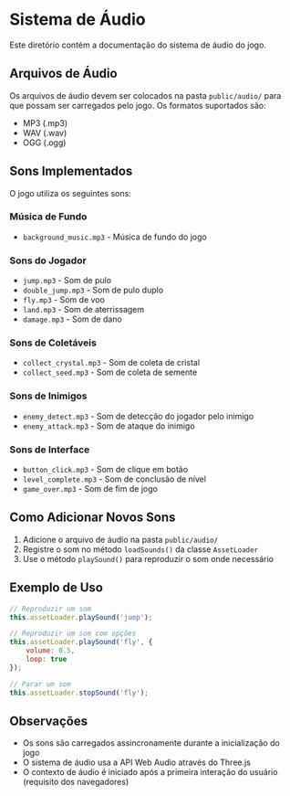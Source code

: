 # Sistema de Áudio

Este diretório contém a documentação do sistema de áudio do jogo.

## Arquivos de Áudio

Os arquivos de áudio devem ser colocados na pasta `public/audio/` para que possam ser carregados pelo jogo. Os formatos suportados são:

- MP3 (.mp3)
- WAV (.wav)
- OGG (.ogg)

## Sons Implementados

O jogo utiliza os seguintes sons:

### Música de Fundo
- `background_music.mp3` - Música de fundo do jogo

### Sons do Jogador
- `jump.mp3` - Som de pulo
- `double_jump.mp3` - Som de pulo duplo
- `fly.mp3` - Som de voo
- `land.mp3` - Som de aterrissagem
- `damage.mp3` - Som de dano

### Sons de Coletáveis
- `collect_crystal.mp3` - Som de coleta de cristal
- `collect_seed.mp3` - Som de coleta de semente

### Sons de Inimigos
- `enemy_detect.mp3` - Som de detecção do jogador pelo inimigo
- `enemy_attack.mp3` - Som de ataque do inimigo

### Sons de Interface
- `button_click.mp3` - Som de clique em botão
- `level_complete.mp3` - Som de conclusão de nível
- `game_over.mp3` - Som de fim de jogo

## Como Adicionar Novos Sons

1. Adicione o arquivo de áudio na pasta `public/audio/`
2. Registre o som no método `loadSounds()` da classe `AssetLoader`
3. Use o método `playSound()` para reproduzir o som onde necessário

## Exemplo de Uso

```javascript
// Reproduzir um som
this.assetLoader.playSound('jump');

// Reproduzir um som com opções
this.assetLoader.playSound('fly', { 
    volume: 0.5,
    loop: true
});

// Parar um som
this.assetLoader.stopSound('fly');
```

## Observações

- Os sons são carregados assincronamente durante a inicialização do jogo
- O sistema de áudio usa a API Web Audio através do Three.js
- O contexto de áudio é iniciado após a primeira interação do usuário (requisito dos navegadores) 